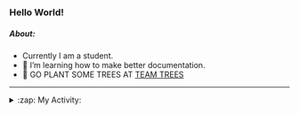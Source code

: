 ### Hello World!

##### About:
- Currently I am a student.
- 🌱 I’m learning how to make better documentation.
- 🌱 GO PLANT SOME TREES AT [TEAM TREES](https://teamtrees.org/)

---
<details>
  <summary>:zap: My Activity:</summary>
  
<!--START_SECTION:waka-->
![Code Time](http://img.shields.io/badge/Code%20Time-1%2C194%20hrs%2026%20mins-blue)

**I'm a Night 🦉** 

```text
🌞 Morning                1882 commits        ██░░░░░░░░░░░░░░░░░░░░░░░   09.99 % 
🌆 Daytime                6441 commits        █████████░░░░░░░░░░░░░░░░   34.20 % 
🌃 Evening                5419 commits        ███████░░░░░░░░░░░░░░░░░░   28.77 % 
🌙 Night                  5094 commits        ███████░░░░░░░░░░░░░░░░░░   27.04 % 
```
📅 **I'm Most Productive on Wednesday** 

```text
Monday                   2652 commits        ████░░░░░░░░░░░░░░░░░░░░░   14.08 % 
Tuesday                  2561 commits        ███░░░░░░░░░░░░░░░░░░░░░░   13.60 % 
Wednesday                4405 commits        ██████░░░░░░░░░░░░░░░░░░░   23.39 % 
Thursday                 2420 commits        ███░░░░░░░░░░░░░░░░░░░░░░   12.85 % 
Friday                   1991 commits        ███░░░░░░░░░░░░░░░░░░░░░░   10.57 % 
Saturday                 1641 commits        ██░░░░░░░░░░░░░░░░░░░░░░░   08.71 % 
Sunday                   3166 commits        ████░░░░░░░░░░░░░░░░░░░░░   16.81 % 
```


📊 **This Week I Spent My Time On** 

```text
🔥 Editors: 
VS Code                  14 hrs 20 mins      ██████████████████░░░░░░░   71.05 % 
IntelliJ                 5 hrs 5 mins        ██████░░░░░░░░░░░░░░░░░░░   25.24 % 
Android Studio           44 mins             █░░░░░░░░░░░░░░░░░░░░░░░░   03.71 % 

🐱‍💻 Projects: 
givbacks-admin           8 hrs 25 mins       ██████████░░░░░░░░░░░░░░░   41.77 % 
file-utils               3 hrs 8 mins        ████░░░░░░░░░░░░░░░░░░░░░   15.52 % 
intro                    2 hrs 48 mins       ███░░░░░░░░░░░░░░░░░░░░░░   13.91 % 
melody-iuvo              2 hrs 16 mins       ███░░░░░░░░░░░░░░░░░░░░░░   11.23 % 
MavenTest                1 hr 2 mins         █░░░░░░░░░░░░░░░░░░░░░░░░   05.15 % 
```


 Last Updated on 09/09/2023 10:10:22 UTC
<!--END_SECTION:waka-->
</details>
